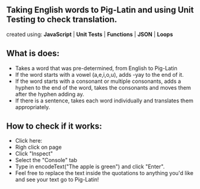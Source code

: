 ## Taking English words to Pig-Latin and using Unit Testing to check translation.

created using:
**JavaScript** | **Unit Tests** | **Functions** | **JSON** | **Loops**

## What is does:

- Takes a word that was pre-determined, from English to Pig-Latin
- If the word starts with a vowel (a,e,i,o,u), adds -yay to the end of it.
- If the word starts with a consonant or multiple consonants, adds a hyphen to the end of the word, takes the consonants and moves them after the hyphen adding ay.
- If there is a sentence, takes each word individually and translates them appropriately.

How to check if it works: 
--
+ Click here: 
+ Righ click on page
+ Click "Inspect"
+ Select the "Console" tab
+ Type in encodeText("The apple is green") and click "Enter". 
+ Feel free to replace the text inside the quotations to anything you'd like and see your text go to Pig-Latin!
